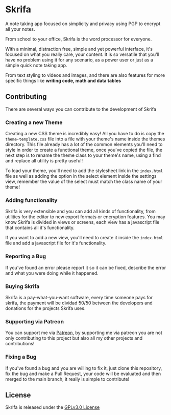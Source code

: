 # Skrifa

A note taking app focused on simplicity and privacy using PGP to encrypt all your notes.

From school to your office, Skrifa is the word processor for everyone.

With a minimal, distraction free, simple and yet powerful interface, it's focused on what you really care, your content. It is so versatile that you'll have no problem using it for any scenario, as a power user or just as a simple quick note taking app.

From text styling to videos and images, and there are also features for more specific things like **writing code, math and data tables**

## Contributing
There are several ways you can contribute to the development of Skrifa

### Creating a new Theme
Creating a new CSS theme is incredibly easy! All you have to do is copy the `theme-template.css` file into a file with your theme's name inside the themes directory.
This file already has a lot of the common elements you'll need to style in order to create a functional theme, once you've copied the file, the next step is to rename the theme class to your theme's name, using a find and replace all utility is pretty useful!

To load your theme, you'll need to add the stylesheet link in the `index.html` file as well as adding the option in the select element inside the settings view, remember the value of the select must match the class name of your theme!

### Adding functionality
Skrifa is very extensible and you can add all kinds of functionality, from utilities for the editor to new export formats or encryption features. You may know Skrifa is divided in views or screens, each view has a javascript file that contains all it's functionality.

If you want to add a new view, you'll need to create it inside the `index.html` file and add a javascript file for it's functionality.

### Reporting a Bug
If you've found an error please report it so it can be fixed, describe the error and what you were doing while it happened.

### Buying Skrifa
Skrifa is a pay-what-you-want software, every time someone pays for skrifa, the payment will be dividad 50/50 between the developers and donations for the projects Skrifa uses.

### Supporting via Patreon
You can support me via [Patreon](https://www.patreon.com/Hyuchia), by supporting me via patreon you are not only contributing to this project but also all my other projects and contributions!

### Fixing a Bug
If you've found a bug and you are willing to fix it, just clone this repository, fix the bug and make a Pull Request, your code will be evaluated and then merged to the main branch, it really is simple to contribute!

## License
Skrifa is released under the [GPLv3.0 License](https://github.com/Skrifa/Skrifa/blob/master/LICENSE)